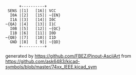 

	      +----------+
	 SENS |[1]   [16]| VCC
	  I0A |[2]   [15]| ~{EN}
	  I1A |[3]   [14]| I0C
	~{QA} |[4]   [13]| I1C
	  I0B |[5]   [12]| ~{QC}
	  I1B |[6]   [11]| I0D
	~{QB} |[7]   [10]| I1D
	  GND |[8]   [ 9]| ~{QD}
	      +----------+


generated by https://github.com/FBEZ/Pinout-AsciiArt from https://github.com/ask6483/kicad-symbols/blob/master/74xx_IEEE.kicad_sym